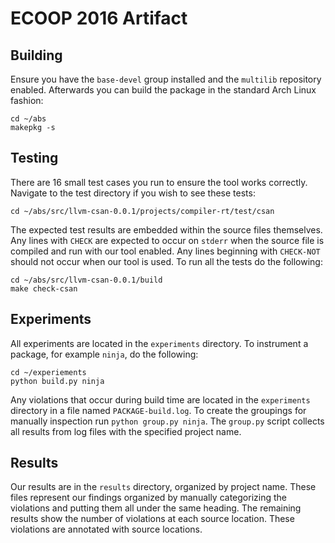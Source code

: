 # ECOOP 2016 Artifact

## Building

Ensure you have the `base-devel` group installed and the `multilib` repository
enabled. Afterwards you can build the package in the standard Arch Linux
fashion:

    cd ~/abs
    makepkg -s

## Testing

There are 16 small test cases you run to ensure the tool works correctly.
Navigate to the test directory if you wish to see these tests:

    cd ~/abs/src/llvm-csan-0.0.1/projects/compiler-rt/test/csan

The expected test results are embedded within the source files themselves. Any
lines with `CHECK` are expected to occur on `stderr` when the source file is
compiled and run with our tool enabled. Any lines beginning with `CHECK-NOT`
should not occur when our tool is used. To run all the tests do the following:

    cd ~/abs/src/llvm-csan-0.0.1/build
    make check-csan

## Experiments

All experiments are located in the `experiments` directory. To instrument a
package, for example `ninja`, do the following:

    cd ~/experiements
    python build.py ninja

Any violations that occur during build time are located in the `experiments`
directory in a file named `PACKAGE-build.log`. To create the groupings for
manually inspection run `python group.py ninja`. The `group.py` script collects
all results from log files with the specified project name.

## Results

Our results are in the `results` directory, organized by project name. These
files represent our findings organized by manually categorizing the violations
and putting them all under the same heading. The remaining results show the
number of violations at each source location. These violations are annotated
with source locations.
